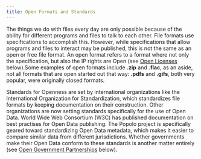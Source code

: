 ```yaml
---
title: Open Formats and Standards
---
```


The things we do with files every day are only possible because of the ability for different programs and files to talk to each other. File formats use specifications to accomplish this. However, while specifications that allow programs and files to interact may be published, this is not the same as an open or free file format. An open format refers to a format where not only the specification, but also the IP rights are Open (see [Open Licenses](#) below).Some examples of open formats include **.zip** and **.flac**, as an aside, not all formats that are open started out that way: **.pdfs** and **.gifs**, both very popular, were originally closed formats. 

Standards for Openness are set by international organizations like the International Organization for Standardization, which standardizes file formats by keeping documentation on their construction. Other organizations are now setting standards specifically for the use of Open Data. World Wide Web Consortium (W3C) has published documentation on best practises for Open Data publishing. The Popolo project is specifically geared toward standardizing Open Data metadata, which makes it easier to compare similar data from different jurisdictions. Whether governments make their Open Data conform to these standards is another matter entirely (see [Open Government Partnerships](#) below).
